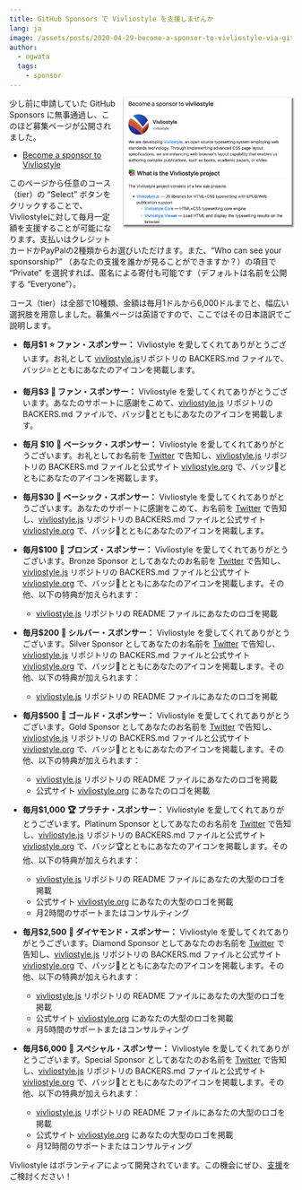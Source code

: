 ```yaml
---
title: GitHub Sponsors で Vivliostyle を支援しませんか
lang: ja
image: /assets/posts/2020-04-29-become-a-sponsor-to-vivliostyle-via-github-sponsors/gitHub-sponsors.png
author:
  - ogwata
  tags:
    - sponsor
---
```

<div style="float: right; margin: 0 0 1em 1em;"><a href="https://github.com/sponsors/vivliostyle"><img src="/assets/posts/2020-04-29-become-a-sponsor-to-vivliostyle-via-github-sponsors/gitHub-sponsors.png" alt="Become a sponsor to vivliostyle" style="width: 300px; box-shadow: 1px 2px 2.5px 1.5px grey;" /></a></div>

少し前に申請していた GitHub Sponsors に無事通過し、このほど募集ページが公開されました。

- [Become a sponsor to Vivliostyle](https://github.com/sponsors/vivliostyle)

このページから任意のコース（tier）の “Select” ボタンをクリックすることで、Vivliostyleに対して毎月一定額を支援することが可能になります。支払いはクレジットカードかPayPalの2種類からお選びいただけます。また、“Who can see your sponsorship?” （あなたの支援を誰かが見ることができますか？）の項目で “Private” を選択すれば、匿名による寄付も可能です（デフォルトは名前を公開する “Everyone”）。

コース（tier）は全部で10種類、金額は毎月1ドルから6,000ドルまでと、幅広い選択肢を用意しました。募集ページは英語ですので、ここではその日本語訳でご説明します。

- **毎月$1**
**⭐️ ファン・スポンサー：** Vivliostyle を愛してくれてありがとうございます。お礼として [vivliostyle.js](https://github.com/vivliostyle/vivliostyle.js)リポジトリの BACKERS.md ファイルで、バッジ⭐️とともにあなたのアイコンを掲載します。

- **毎月$3**
**🌟 ファン・スポンサー：** Vivliostyle を愛してくれてありがとうございます。あなたのサポートに感謝をこめて、[vivliostyle.js](https://github.com/vivliostyle/vivliostyle.js) リポジトリの BACKERS.md ファイルで、バッジ🌟とともにあなたのアイコンを掲載します。

- **毎月 $10**
**🌹 ベーシック・スポンサー：** Vivliostyle を愛してくれてありがとうございます。お礼としてお名前を [Twitter](https://twitter.com/Vivliostyle) で告知し、[vivliostyle.js](https://github.com/vivliostyle/vivliostyle.js) リポジトリの BACKERS.md ファイルと公式サイト [vivliostyle.org](https://vivliostyle.org) で、バッジ🌹とともにあなたのアイコンを掲載します。

- **毎月$30**
**💐 ベーシック・スポンサー：** Vivliostyle を愛してくれてありがとうございます。あなたのサポートに感謝をこめて、お名前を [Twitter](https://twitter.com/Vivliostyle) で告知し、[vivliostyle.js](https://github.com/vivliostyle/vivliostyle.js) リポジトリの BACKERS.md ファイルと公式サイト [vivliostyle.org](https://vivliostyle.org) で、バッジ💐とともにあなたのアイコンを掲載します。

- **毎月$100**
**🥉 ブロンズ・スポンサー：** Vivliostyle を愛してくれてありがとうございます。Bronze Sponsor としてあなたのお名前を [Twitter](https://twitter.com/Vivliostyle) で告知し、[vivliostyle.js](https://github.com/vivliostyle/vivliostyle.js) リポジトリの BACKERS.md ファイルと公式サイト [vivliostyle.org](https://vivliostyle.org) で、バッジ🥉とともにあなたのアイコンを掲載します。その他、以下の特典が加えられます：
  - [vivliostyle.js](https://github.com/vivliostyle/vivliostyle.js) リポジトリの README ファイルにあなたのロゴを掲載

- **毎月$200**
**🥈 シルバー・スポンサー：** Vivliostyle を愛してくれてありがとうございます。Silver Sponsor としてあなたのお名前を [Twitter](https://twitter.com/Vivliostyle) で告知し、[vivliostyle.js](https://github.com/vivliostyle/vivliostyle.js) リポジトリの BACKERS.md ファイルと公式サイト [vivliostyle.org](https://vivliostyle.org) で、バッジ🥈とともにあなたのアイコンを掲載します。その他、以下の特典が加えられます：
  - [vivliostyle.js](https://github.com/vivliostyle/vivliostyle.js) リポジトリの README ファイルにあなたのロゴを掲載

- **毎月$500**
**🥇 ゴールド・スポンサー：** Vivliostyle を愛してくれてありがとうございます。Gold Sponsor としてあなたのお名前を [Twitter](https://twitter.com/Vivliostyle) で告知し、[vivliostyle.js](https://github.com/vivliostyle/vivliostyle.js) リポジトリの BACKERS.md ファイルと公式サイト [vivliostyle.org](https://vivliostyle.org) で、バッジ🥇とともにあなたのアイコンを掲載します。その他、以下の特典が加えられます：
  - [vivliostyle.js](https://github.com/vivliostyle/vivliostyle.js) リポジトリの README ファイルにあなたのロゴを掲載
  - 公式サイト [vivliostyle.org](https://vivliostyle.org) にあなたのロゴを掲載

- **毎月$1,000**
**🏆 プラチナ・スポンサー：** Vivliostyle を愛してくれてありがとうございます。Platinum Sponsor としてあなたのお名前を [Twitter](https://twitter.com/Vivliostyle) で告知し、[vivliostyle.js](https://github.com/vivliostyle/vivliostyle.js) リポジトリの BACKERS.md ファイルと公式サイト [vivliostyle.org](https://vivliostyle.org) で、バッジ🏆とともにあなたのアイコンを掲載します。その他、以下の特典が加えられます：
  - [vivliostyle.js](https://github.com/vivliostyle/vivliostyle.js) リポジトリの README ファイルにあなたの大型のロゴを掲載
  - 公式サイト [vivliostyle.org](https://vivliostyle.org) にあなたの大型のロゴを掲載
  - 月2時間のサポートまたはコンサルティング

- **毎月$2,500**
**💎 ダイヤモンド・スポンサー：** Vivliostyle を愛してくれてありがとうございます。Diamond Sponsor としてあなたのお名前を [Twitter](https://twitter.com/Vivliostyle) で告知し、[vivliostyle.js](https://github.com/vivliostyle/vivliostyle.js) リポジトリの BACKERS.md ファイルと公式サイト [vivliostyle.org](https://vivliostyle.org) で、バッジ💎とともにあなたのアイコンを掲載します。その他、以下の特典が加えられます：
  - [vivliostyle.js](https://github.com/vivliostyle/vivliostyle.js) リポジトリの README ファイルにあなたの大型のロゴを掲載
  - 公式サイト [vivliostyle.org](https://vivliostyle.org) にあなたの大型のロゴを掲載
  - 月5時間のサポートまたはコンサルティング

- **毎月$6,000**
**💠 スペシャル・スポンサー：** Vivliostyle を愛してくれてありがとうございます。Special Sponsor としてあなたのお名前を [Twitter](https://twitter.com/Vivliostyle) で告知し、[vivliostyle.js](https://github.com/vivliostyle/vivliostyle.js) リポジトリの BACKERS.md ファイルと公式サイト [vivliostyle.org](https://vivliostyle.org) で、バッジ💠とともにあなたのアイコンを掲載します。その他、以下の特典が加えられます：
  - [vivliostyle.js](https://github.com/vivliostyle/vivliostyle.js) リポジトリの README ファイルにあなたの大型のロゴを掲載
  - 公式サイト [vivliostyle.org](https://vivliostyle.org) にあなたの大型のロゴを掲載
  - 月12時間のサポートまたはコンサルティング

Vivliostyle はボランティアによって開発されています。この機会にぜひ、[支援](https://github.com/sponsors/vivliostyle)をご検討ください！
